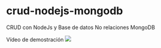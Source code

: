 # crud-nodejs-mongodb
CRUD con NodeJs y Base de datos No relaciones MongoDB


Vídeo de demostración
![](https://lh3.googleusercontent.com/-7WiR3b1v-co/YWJrSZDyhXI/AAAAAAAAADU/-cVS6KmCXlQuQLi6SpbFRohIAt-zrayYwCLcBGAsYHQ/s16000/CRUD-mongodb-nodejs.gif)


